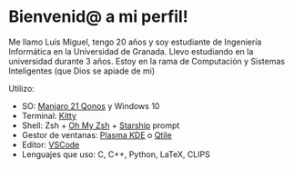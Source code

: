 [Manjaro]: https://manjaro.org
[KDE Plasma ES]: https://kde.org/es/plasma-desktop/
[VSCode]: https://code.visualstudio.com/
[Qtile]: http://www.qtile.org/
[Kitty]: https://sw.kovidgoyal.net/kitty/
[OMZ]: https://ohmyz.sh/
[Starship]: https://starship.rs/es-es/

# Bienvenid@ a mi perfil!

Me llamo Luis Miguel, tengo 20 años y soy estudiante de Ingeniería Informática en la Universidad de Granada.
Llevo estudiando en la universidad durante 3 años.
Estoy en la rama de Computación y Sistemas Inteligentes (que Dios se apiade de mi)

Utilizo:
 - SO: [Manjaro 21 Qonos][Manjaro] y Windows 10
 - Terminal: [Kitty]
 - Shell: Zsh + [Oh My Zsh][OMZ] + [Starship] prompt
 - Gestor de ventanas: [Plasma KDE][KDE Plasma ES] o [Qtile]
 - Editor: [VSCode]
 - Lenguajes que uso: C, C++, Python, LaTeX, CLIPS
